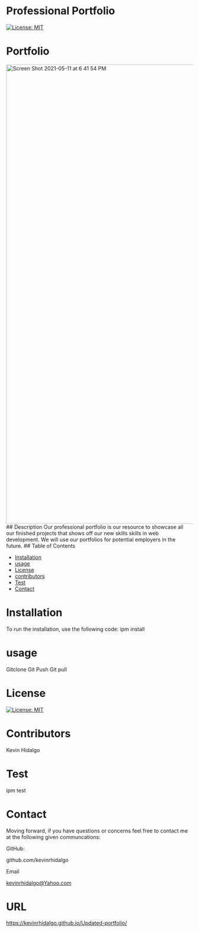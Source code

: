 # Professional Portfolio
  [![License: MIT](https://img.shields.io/badge/License-MIT-yellow.svg)](https://opensource.org/licenses/MIT)
   # Portfolio
<img width="1241" alt="Screen Shot 2021-05-11 at 6 41 54 PM" src="https://user-images.githubusercontent.com/78196245/117893649-d09a4680-b288-11eb-906f-86562e8a6f52.png">
  ## Description 
Our professional portfolio is our resource to showcase all our finished projects that shows off our new skills skills in web development. We will use our portfolios for potential employers in the future.
  ## Table of Contents 

  * [Installation](#installation)
  * [usage](#usage)
  * [License](#license)
  * [contributors](#contributors)
  * [Test](#test)
  * [Contact](#contact)
  # Installation
  To run the installation, use the following code:
  ipm install
  # usage
  Gitclone Git Push Git pull
  # License
  [![License: MIT](https://img.shields.io/badge/License-MIT-yellow.svg)](https://opensource.org/licenses/MIT)
  
  # Contributors
  Kevin Hidalgo
  # Test
  ipm test
  # Contact
  Moving forward, if you have questions or concerns feel free to contact me at the following given communcations: 


  GitHub: 

  github.com/kevinrhidalgo 

  Email 

  kevinrhidalgo@Yahoo.com 

  # URL
https://kevinrhidalgo.github.io/Updated-portfolio/
 

 
  

  
